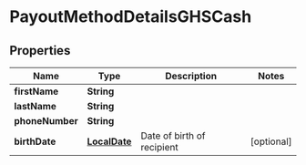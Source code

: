 

# PayoutMethodDetailsGHSCash

## Properties

Name | Type | Description | Notes
------------ | ------------- | ------------- | -------------
**firstName** | **String** |  | 
**lastName** | **String** |  | 
**phoneNumber** | **String** |  | 
**birthDate** | [**LocalDate**](LocalDate.md) | Date of birth of recipient |  [optional]



